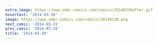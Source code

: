 ```yaml
---
extra_image: https://www.smbc-comics.com/comics/20140330after.gif
hovertext: '2014-03-30'
image: https://www.smbc-comics.com/comics/20140330.png
next_comic: '2014-03-31'
prev_comic: '2014-03-29'
title: '2014-03-30'
---
```


